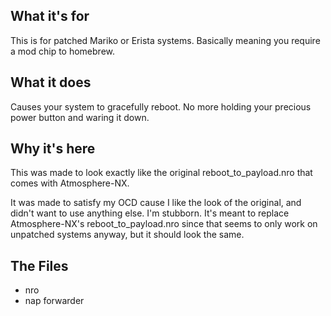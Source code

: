 ## What it's for
This is for patched Mariko or Erista systems. Basically meaning you require a mod chip to homebrew.

## What it does
Causes your system to gracefully reboot. No more holding your precious power button and waring it down. 


## Why it's here
This was made to look exactly like the original reboot_to_payload.nro that comes with Atmosphere-NX.

It was made to satisfy my OCD cause I like the look of the original, and didn't want to use anything else. I'm stubborn. It's meant to replace Atmosphere-NX's reboot_to_payload.nro since that seems to only work on unpatched systems anyway, but it should look the same.

## The Files
- nro
- nap forwarder